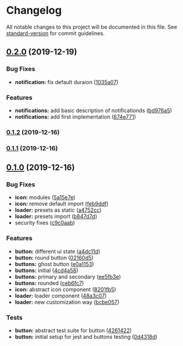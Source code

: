# Changelog

All notable changes to this project will be documented in this file. See [standard-version](https://github.com/conventional-changelog/standard-version) for commit guidelines.

## [0.2.0](https://github.com/samokat-oss/operations-ui/compare/v0.1.2...v0.2.0) (2019-12-19)


### Bug Fixes

* **notification:** fix default duraion ([1035a07](https://github.com/samokat-oss/operations-ui/commit/1035a07))


### Features

* **notifications:** add basic description of notificationds ([bd976a5](https://github.com/samokat-oss/operations-ui/commit/bd976a5))
* **notifications:** add first implementation ([674e771](https://github.com/samokat-oss/operations-ui/commit/674e771))



### [0.1.2](https://github.com/samokat-oss/operations-ui/compare/v0.1.1...v0.1.2) (2019-12-16)



### [0.1.1](https://github.com/samokat-oss/operations-ui/compare/v0.1.0...v0.1.1) (2019-12-16)



## [0.1.0](https://github.com/samokat-oss/operations-ui/compare/v0.0.2...v0.1.0) (2019-12-16)


### Bug Fixes

* **icon:** modules ([5a15e7e](https://github.com/samokat-oss/operations-ui/commit/5a15e7e))
* **icon:** remove default import ([feb9ddf](https://github.com/samokat-oss/operations-ui/commit/feb9ddf))
* **loader:** presets as static ([a4752cc](https://github.com/samokat-oss/operations-ui/commit/a4752cc))
* **loader:** presets import ([b847d7d](https://github.com/samokat-oss/operations-ui/commit/b847d7d))
* security fixes ([c9c0aab](https://github.com/samokat-oss/operations-ui/commit/c9c0aab))


### Features

* **button:** different ui state ([a4dc11d](https://github.com/samokat-oss/operations-ui/commit/a4dc11d))
* **button:** round button ([02160d5](https://github.com/samokat-oss/operations-ui/commit/02160d5))
* **buttons:** ghost button ([e0a1153](https://github.com/samokat-oss/operations-ui/commit/e0a1153))
* **buttons:** initial ([4cd4a58](https://github.com/samokat-oss/operations-ui/commit/4cd4a58))
* **buttons:** primary and secondary ([ee5fb3e](https://github.com/samokat-oss/operations-ui/commit/ee5fb3e))
* **buttons:** rounded ([ceb6fc7](https://github.com/samokat-oss/operations-ui/commit/ceb6fc7))
* **icon:** abstract icon component ([8201fb5](https://github.com/samokat-oss/operations-ui/commit/8201fb5))
* **loader:** loader component ([48a3c07](https://github.com/samokat-oss/operations-ui/commit/48a3c07))
* **loader:** new customization way ([bcbe057](https://github.com/samokat-oss/operations-ui/commit/bcbe057))


### Tests

* **button:** abstract test suite for button ([4261422](https://github.com/samokat-oss/operations-ui/commit/4261422))
* **button:** initial setup for jest and buttons testing ([0d4318d](https://github.com/samokat-oss/operations-ui/commit/0d4318d))
